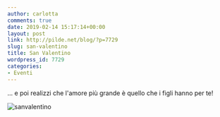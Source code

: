 ```yaml
---
author: carlotta
comments: true
date: 2019-02-14 15:17:14+00:00
layout: post
link: http://pilde.net/blog/?p=7729
slug: san-valentino
title: San Valentino
wordpress_id: 7729
categories:
- Eventi
---
```


... e poi realizzi che l'amore più grande è quello che i figli hanno per te!

![sanvalentino](http://pilde.net/blog/wp-content/uploads/2019/03/sanvalentino.jpg)



